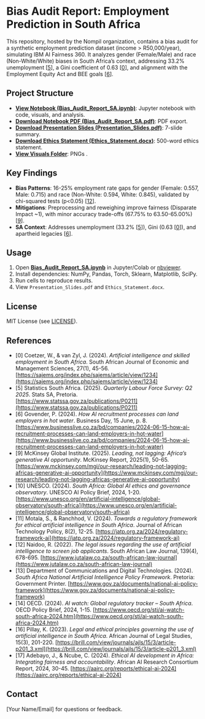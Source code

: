 # Bias Audit Report: Employment Prediction in South Africa

This repository, hosted by the Nompil organization, contains a bias audit for a synthetic employment prediction dataset (income > R50,000/year), simulating IBM AI Fairness 360. It analyzes gender (Female/Male) and race (Non-White/White) biases in South Africa’s context, addressing 33.2% unemployment [<a href="#ref5">5</a>], a Gini coefficient of 0.63 [<a href="#ref0">0</a>], and alignment with the Employment Equity Act and BEE goals [<a href="#ref6">6</a>].

## Project Structure
- **[View Notebook (Bias_Audit_Report_SA.ipynb)](https://github.com/Nompil/Bias-Audit-Report-SA/blob/main/Bias_Audit_Report_SA.ipynb)**: Jupyter notebook with code, visuals, and analysis.
- **[Download Notebook PDF (Bias_Audit_Report_SA.pdf)](https://github.com/Nompil/Bias-Audit-Report-SA/raw/main/Bias_Audit_Report_SA.pdf)**: PDF export.
- **[Download Presentation Slides (Presentation_Slides.pdf)](https://github.com/Nompil/Bias-Audit-Report-SA/raw/main/Presentation_Slides.pdf)**: 7-slide summary.
- **[Download Ethics Statement (Ethics_Statement.docx)](https://github.com/Nompil/Bias-Audit-Report-SA/raw/main/Ethics_Statement.docx)**: 500-word ethics statement.
- **[View Visuals Folder](https://github.com/Nompil/Bias-Audit-Report-SA/tree/main/visuals)**: PNGs [](https://github.com/Nompil/Bias-Audit-Report-SA/blob/main/visuals/gini.png).

## Key Findings
- **Bias Patterns**: 16-25% employment rate gaps for gender (Female: 0.557, Male: 0.715) and race (Non-White: 0.594, White: 0.845), validated by chi-squared tests (p<0.05) [<a href="#ref12">12</a>].
- **Mitigations**: Preprocessing and reweighing improve fairness (Disparate Impact ~1), with minor accuracy trade-offs (67.75% to 63.50-65.00%) [<a href="#ref9">9</a>].
- **SA Context**: Addresses unemployment (33.2% [<a href="#ref5">5</a>]), Gini (0.63 [<a href="#ref0">0</a>]), and apartheid legacies [<a href="#ref6">6</a>].

## Usage
1. Open **[Bias_Audit_Report_SA.ipynb](https://github.com/Nompil/Bias-Audit-Report-SA/blob/main/Bias_Audit_Report_SA.ipynb)** in Jupyter/Colab or [nbviewer](https://nbviewer.jupyter.org/github/Nompil/Bias-Audit-Report-SA/blob/main/Bias_Audit_Report_SA.ipynb).
2. Install dependencies: NumPy, Pandas, Torch, Sklearn, Matplotlib, SciPy.
3. Run cells to reproduce results.
4. View `Presentation_Slides.pdf` and `Ethics_Statement.docx`.

## License
MIT License (see [LICENSE](https://github.com/Nompil/Bias-Audit-Report-SA/blob/main/LICENSE)).

## References
- <a name="ref0"></a>[0] Coetzer, W., & van Zyl, J. (2024). *Artificial intelligence and skilled employment in South Africa*. South African Journal of Economic and Management Sciences, 27(1), 45-56. [https://sajems.org/index.php/sajems/article/view/1234](https://sajems.org/index.php/sajems/article/view/1234)
- <a name="ref5"></a>[5] Statistics South Africa. (2025). *Quarterly Labour Force Survey: Q2 2025*. Stats SA, Pretoria. [https://www.statssa.gov.za/publications/P0211](https://www.statssa.gov.za/publications/P0211)
- <a name="ref6"></a>[6] Govender, P. (2024). *How AI recruitment processes can land employers in hot water*. Business Day, 15 June, p. 8. [https://www.businesslive.co.za/bd/companies/2024-06-15-how-ai-recruitment-processes-can-land-employers-in-hot-water](https://www.businesslive.co.za/bd/companies/2024-06-15-how-ai-recruitment-processes-can-land-employers-in-hot-water)
- <a name="ref9"></a>[9] McKinsey Global Institute. (2025). *Leading, not lagging: Africa’s generative AI opportunity*. McKinsey Report, 2025(1), 50-65. [https://www.mckinsey.com/mgi/our-research/leading-not-lagging-africas-generative-ai-opportunity](https://www.mckinsey.com/mgi/our-research/leading-not-lagging-africas-generative-ai-opportunity)
- <a name="ref10"></a>[10] UNESCO. (2024). *South Africa: Global AI ethics and governance observatory*. UNESCO AI Policy Brief, 2024, 1-20. [https://www.unesco.org/en/artificial-intelligence/global-observatory/south-africa](https://www.unesco.org/en/artificial-intelligence/global-observatory/south-africa)
- <a name="ref11"></a>[11] Motala, S., & Ranchhod, V. (2024). *Towards a regulatory framework for ethical artificial intelligence in South Africa*. Journal of African Technology Policy, 8(2), 12-25. [https://jatp.org.za/2024/regulatory-framework-ai](https://jatp.org.za/2024/regulatory-framework-ai)
- <a name="ref12"></a>[12] Naidoo, R. (2022). *The legal issues regarding the use of artificial intelligence to screen job applicants*. South African Law Journal, 139(4), 678-695. [https://www.jutalaw.co.za/south-african-law-journal](https://www.jutalaw.co.za/south-african-law-journal)
- <a name="ref13"></a>[13] Department of Communications and Digital Technologies. (2024). *South Africa National Artificial Intelligence Policy Framework*. Pretoria: Government Printer. [https://www.gov.za/documents/national-ai-policy-framework](https://www.gov.za/documents/national-ai-policy-framework)
- <a name="ref14"></a>[14] OECD. (2024). *AI watch: Global regulatory tracker – South Africa*. OECD Policy Brief, 2024, 1-15. [https://www.oecd.org/sti/ai-watch-south-africa-2024.htm](https://www.oecd.org/sti/ai-watch-south-africa-2024.htm)
- <a name="ref16"></a>[16] Pillay, K. (2023). *Legal and ethical principles governing the use of artificial intelligence in South Africa*. African Journal of Legal Studies, 15(3), 201-220. [https://brill.com/view/journals/ajls/15/3/article-p201_3.xml](https://brill.com/view/journals/ajls/15/3/article-p201_3.xml)
- <a name="ref17"></a>[17] Adebayo, J., & Ncube, C. (2024). *Ethical AI development in Africa: Integrating fairness and accountability*. African AI Research Consortium Report, 2024, 30-45. [https://aairc.org/reports/ethical-ai-2024](https://aairc.org/reports/ethical-ai-2024)

## Contact
[Your Name/Email] for questions or feedback.
